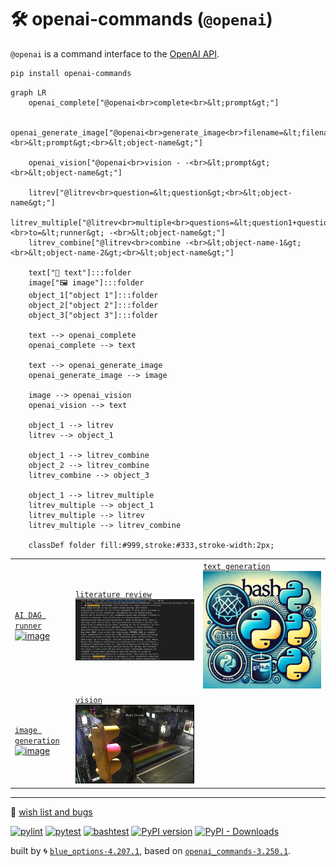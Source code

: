# 🛠️ openai-commands (`@openai`)

`@openai` is a command interface to the [OpenAI API](https://beta.openai.com/docs/introduction).

```bash
pip install openai-commands
```

```mermaid
graph LR
    openai_complete["@openai<br>complete<br>&lt;prompt&gt;"]

    openai_generate_image["@openai<br>generate_image<br>filename=&lt;filename.png&gt;<br>&lt;prompt&gt;<br>&lt;object-name&gt;"]

    openai_vision["@openai<br>vision - -<br>&lt;prompt&gt;<br>&lt;object-name&gt;"]

    litrev["@litrev<br>question=&lt;question&gt;<br>&lt;object-name&gt;"]
    litrev_multiple["@litrev<br>multiple<br>questions=&lt;question1+question2+...&gt;<br>to=&lt;runner&gt; -<br>&lt;object-name&gt;"]
    litrev_combine["@litrev<br>combine -<br>&lt;object-name-1&gt;<br>&lt;object-name-2&gt;<br>&lt;object-name&gt;"]

    text["📜 text"]:::folder
    image["🖼️ image"]:::folder
    object_1["object 1"]:::folder
    object_2["object 2"]:::folder
    object_3["object 3"]:::folder

    text --> openai_complete
    openai_complete --> text

    text --> openai_generate_image
    openai_generate_image --> image

    image --> openai_vision
    openai_vision --> text

    object_1 --> litrev
    litrev --> object_1

    object_1 --> litrev_combine
    object_2 --> litrev_combine
    litrev_combine --> object_3

    object_1 --> litrev_multiple
    litrev_multiple --> object_1
    litrev_multiple --> litrev
    litrev_multiple --> litrev_combine

    classDef folder fill:#999,stroke:#333,stroke-width:2px;
```


|   |   |   |
| --- | --- | --- |
| [`AI DAG runner`](https://github.com/kamangir/blue-assistant) [![image](https://github.com/kamangir/assets/raw/main/blue-amo-2025-02-03-nswnx6/stitching_the_frames-2.png?raw=true)](https://github.com/kamangir/blue-assistant)  | [`literature review`](./openai_commands/literature_review) [![image](https://github.com/kamangir/assets/blob/main/openai_commands/literature-review/marquee.png?raw=true)](./openai_commands/literature_review)  | [`text generation`](./openai_commands/text_generation) [![image](https://github.com/kamangir/assets/raw/main/blue-plugin/marquee.png?raw=true)](./openai_commands/text_generation)  |
| [`image generation`](./openai_commands/images) [![image](https://github.com/kamangir/openai-commands/blob/main/assets/DALL-E.png?raw=true)](./openai_commands/images)  | [`vision`](./openai_commands/vision) [![image](https://raw.githubusercontent.com/kamangir/assets/main/vanwatch/2023-11-25-openai-vision/ButeNorthDavie.jpg)](./openai_commands/vision)  |  |

---

🎁 [wish list and bugs](https://github.com/kamangir/openai-commands/issues/13)


[![pylint](https://github.com/kamangir/openai-commands/actions/workflows/pylint.yml/badge.svg)](https://github.com/kamangir/openai-commands/actions/workflows/pylint.yml) [![pytest](https://github.com/kamangir/openai-commands/actions/workflows/pytest.yml/badge.svg)](https://github.com/kamangir/openai-commands/actions/workflows/pytest.yml) [![bashtest](https://github.com/kamangir/openai-commands/actions/workflows/bashtest.yml/badge.svg)](https://github.com/kamangir/openai-commands/actions/workflows/bashtest.yml) [![PyPI version](https://img.shields.io/pypi/v/openai-commands.svg)](https://pypi.org/project/openai-commands/) [![PyPI - Downloads](https://img.shields.io/pypi/dd/openai-commands)](https://pypistats.org/packages/openai-commands)

built by 🌀 [`blue_options-4.207.1`](https://github.com/kamangir/awesome-bash-cli), based on [`openai_commands-3.250.1`](https://github.com/kamangir/openai-commands).
